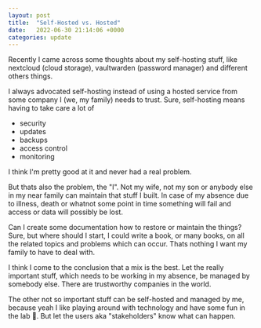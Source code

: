 ```yaml
---
layout: post
title:  "Self-Hosted vs. Hosted"
date:   2022-06-30 21:14:06 +0000
categories: update
---
```


Recently I came across some thoughts about my self-hosting stuff, like nextcloud (cloud storage), vaultwarden (password manager) and different others things.

I always advocated self-hosting instead of using a hosted service from some company I (we, my family) needs to trust.
Sure, self-hosting means having to take care a lot of
- security
- updates
- backups
- access control
- monitoring

I think I'm pretty good at it and never had a real problem.

But thats also the problem, the "I". Not my wife, not my son or anybody else in my near family can maintain that stuff I built. In case of my absence due to illness, death or whatnot some point in time something will fail and access or data will possibly be lost.

Can I create some documentation how to restore or maintain the things? Sure, but where should I start, I could write a book, or many books, on all the related topics and problems which can occur. Thats nothing I want my family to have to deal with.

I think I come to the conclusion that a mix is the best. Let the really important stuff, which needs to be working in my absence, be managed by somebody else. There are trustworthy companies in the world.

The other not so important stuff can be self-hosted and managed by me, because yeah I like playing around with technology and have some fun in the lab 🧪. But let the users aka "stakeholders" know what can happen.
